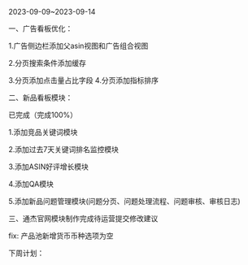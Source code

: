 2023-09-09~2023-09-14

一、广告看板优化：

1.广告侧边栏添加父asin视图和广告组合视图

2.分页搜索条件添加缓存

3.分页添加点击量占比字段
4.分页添加指标排序

二、新品看板模块：

已完成（完成100%）

1.添加竞品关键词模块

2.添加过去7天关键词排名监控模块

3.添加ASIN好评增长模块

4.添加QA模块

5.添加新品问题管理模块(问题分页、问题处理流程、问题审核、审核日志)

三、通杰官网模块制作完成待运营提交修改建议

fix:
产品池新增货币币种选项为空

下周计划：